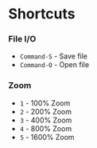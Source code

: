 Shortcuts
=========

### File I/O
- `Command-S` - Save file
- `Command-O` - Open file

### Zoom
- `1` - 100% Zoom
- `2` - 200% Zoom
- `3` - 400% Zoom
- `4` - 800% Zoom
- `5` - 1600% Zoom
